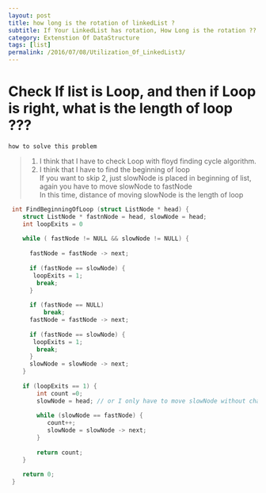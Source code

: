 ```yaml
---
layout: post
title: how long is the rotation of linkedList ? 
subtitle: If Your LinkedList has rotation, How Long is the rotation ??
category: Extenstion Of DataStructure
tags: [list]
permalink: /2016/07/08/Utilization_Of_LinkedList3/
---
```


# Check If list is Loop, and then if Loop is right, what is the length of loop ???

    how to solve this problem 
     
 > 1. I think that I have to check Loop with floyd finding cycle algorithm.   
 > 2. I think that I have to find the beginning of loop   
 > If you want to skip 2, just slowNode is placed in beginning of list, again you have to move slowNode to fastNode   
 > In this time, distance of moving slowNode is the length of loop   
 >
 
```c
 int FindBeginningOfLoop (struct ListNode * head) {
    struct ListNode * fastnNode = head, slowNode = head;
    int loopExits = 0
    
    while ( fastNode != NULL && slowNode != NULL) {
      
      fastNode = fastNode -> next;
      
      if (fastNode == slowNode) {
       loopExits = 1;
        break;
      }
      
      if (fastNode == NULL)
          break;
      fastNode = fastNode -> next;
      
      if (fastNode == slowNode) {
       loopExits = 1;
        break;
      }
      slowNode = slowNode -> next;
    }
    
    if (loopExits == 1) {
        int count =0;
        slowNode = head; // or I only have to move slowNode without chang head.
        
        while (slowNode == fastNode) {
           count++;
           slowNode = slowNode -> next;
        }
        
        return count;
    }
    
    return 0;
 }
```
